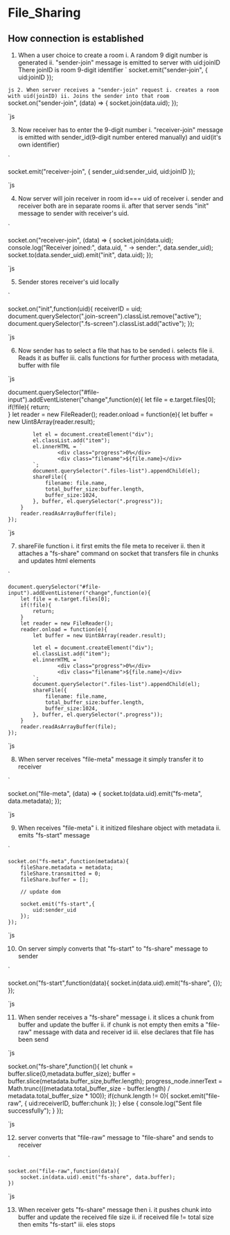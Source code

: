 # File_Sharing

## How connection is established 

1. When a user choice to create a room 
    i. A random 9 digit number is generated
    ii. "sender-join" message is emitted to server with uid:joinID 
    There joinID is room 9-digit identifier
` 
socket.emit("sender-join", {
			uid:joinID
});

`js
2. When server receives a "sender-join" request
    i. creates a room with uid(joinID)
    ii. Joins the sender into that room 
`
socket.on("sender-join", (data) => {
    socket.join(data.uid);
  });

`js

3. Now receiver has to enter the 9-digit number
    i. "receiver-join" message is emitted with sender_id(9-digit number entered manually) and uid(it's own identifier)

`

socket.emit("receiver-join", {
		sender_uid:sender_uid,
		uid:joinID
	});
        
`js

4. Now server will join receiver in room id=== uid of receiver
    i. sender and receiver both are in separate rooms
    ii. after that server sends "init" message to sender with receiver's uid.

`

socket.on("receiver-join", (data) => {
    socket.join(data.uid);
    console.log("Receiver joined:", data.uid, " -> sender:", data.sender_uid);
    socket.to(data.sender_uid).emit("init", data.uid);
  });

`js

5. Sender stores receiver's uid locally

`

socket.on("init",function(uid){
		receiverID = uid;
		document.querySelector(".join-screen").classList.remove("active");
		document.querySelector(".fs-screen").classList.add("active");
	});

`js

6. Now sender has to select a file that has to be sended 
    i. selects file
    ii. Reads it as buffer 
    iii. calls functions for further process with metadata, buffer with file

`js

document.querySelector("#file-input").addEventListener("change",function(e){
		let file = e.target.files[0];
		if(!file){
			return;		
		}
		let reader = new FileReader();
		reader.onload = function(e){
			let buffer = new Uint8Array(reader.result);

			let el = document.createElement("div");
			el.classList.add("item");
			el.innerHTML = `
					<div class="progress">0%</div>
					<div class="filename">${file.name}</div>
			`;
			document.querySelector(".files-list").appendChild(el);
			shareFile({
				filename: file.name,
				total_buffer_size:buffer.length,
				buffer_size:1024,
			}, buffer, el.querySelector(".progress"));
		}
		reader.readAsArrayBuffer(file);
	});

`js

7. shareFile function
    i. it first emits the file meta to receiver
    ii. then it attaches a "fs-share" command on socket that transfers file in chunks and updates html elements

`

	document.querySelector("#file-input").addEventListener("change",function(e){
		let file = e.target.files[0];
		if(!file){
			return;		
		}
		let reader = new FileReader();
		reader.onload = function(e){
			let buffer = new Uint8Array(reader.result);

			let el = document.createElement("div");
			el.classList.add("item");
			el.innerHTML = `
					<div class="progress">0%</div>
					<div class="filename">${file.name}</div>
			`;
			document.querySelector(".files-list").appendChild(el);
			shareFile({
				filename: file.name,
				total_buffer_size:buffer.length,
				buffer_size:1024,
			}, buffer, el.querySelector(".progress"));
		}
		reader.readAsArrayBuffer(file);
	});

`js

8. When server receives "file-meta" message it simply transfer it to receiver

`

  socket.on("file-meta", (data) => {
    socket.to(data.uid).emit("fs-meta", data.metadata);
  });

`js

9. When receives "file-meta" 
    i. it initized fileshare object with metadata
    ii. emits "fs-start" message

`

	socket.on("fs-meta",function(metadata){
		fileShare.metadata = metadata;
		fileShare.transmitted = 0;
		fileShare.buffer = [];

        // update dom

		socket.emit("fs-start",{
			uid:sender_uid
		});
	});

`js

10. On server simply converts that "fs-start" to "fs-share" message to sender

`

socket.on("fs-start",function(data){
		socket.in(data.uid).emit("fs-share", {});
	});

`js

11. When sender receives a "fs-share" message
    i. it slices a chunk from buffer and update the buffer
    ii. if chunk is not empty then emits a "file-raw" message with data and receiver id
    iii. else declares that file has been send

`js

socket.on("fs-share",function(){
			let chunk = buffer.slice(0,metadata.buffer_size);
			buffer = buffer.slice(metadata.buffer_size,buffer.length);
			progress_node.innerText = Math.trunc(((metadata.total_buffer_size - buffer.length) / metadata.total_buffer_size * 100));
			if(chunk.length != 0){
				socket.emit("file-raw", {
					uid:receiverID,
					buffer:chunk
				});
			} else {
				console.log("Sent file successfully");
			}
		});

`js

12. server converts that "file-raw" message to "file-share" and sends to receiver

`

	socket.on("file-raw",function(data){
		socket.in(data.uid).emit("fs-share", data.buffer);
	})

`js

13. When receiver gets "fs-share" message then
    i. it pushes chunk into buffer and update the received file size
    ii. if received file != total size then emits "fs-start"
    iii. eles stops 
